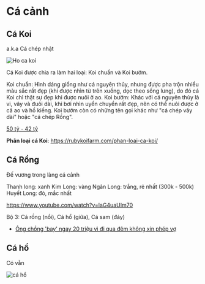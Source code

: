 # Cá cảnh

## Cá Koi

a.k.a Cá chép nhật

![Ho ca koi](http://cacanhphuclong.com.vn/wp-content/uploads/2014/07/b%E1%BB%83-c%C3%A1-h%E1%BB%93-koi.jpg)

Cá Koi được chia ra làm hai loại: Koi chuẩn và Koi bướm.

Koi chuẩn: Hình dáng giống như cá nguyên thủy, nhưng được pha trộn nhiều màu sắc rất đẹp (khi được nhìn từ trên xuống, dọc theo sống lưng), do đó cá Koi chỉ thật sự đẹp khi được nuôi ở ao.
Koi bướm: Khác với cá nguyên thủy là vi, vây và đuôi dài, khi bơi nhìn uyển chuyển rất đẹp, nên có thể nuôi được ở cả ao và hồ kiếng. Koi bướm còn có những tên gọi khác như "cá chép vây dài" hoặc "cá chép Rồng".


[50 tỷ - 42 tỷ](https://www.youtube.com/watch?v=yh78HU_ixOk)

**Phân loại cá Koi**:
https://rubykoifarm.com/phan-loai-ca-koi/

## Cá Rồng 

Đế vương trong làng cá cảnh

Thanh long: xanh
Kim Long: vàng
Ngân Long: trắng, rẻ nhất (300k - 500k)
Huyết Long: đỏ, mắc nhất 


https://www.youtube.com/watch?v=IaG4uaUIm70

Bộ 3: 
Cá rồng (nổi), Cá hổ (giữa), Cá sam (đáy)


- [Ông chồng 'bay' ngay 20 triệu vì đi qua đêm không xin phép vợ](https://vnexpress.net/cuoi/ong-chong-bay-ngay-20-trieu-vi-di-qua-dem-khong-xin-phep-vo-4029117.html)

## Cá hổ

Có vằn

![cá hổ](http://cacanhphuclong.com.vn/wp-content/uploads/2014/07/Chiem-nguong-van-soc-cuc-dep-cua-loai-ca-ho-Indo-1.jpg)